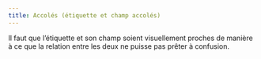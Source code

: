 ```yaml
---
title: Accolés (étiquette et champ accolés)
---
```


Il faut que l’étiquette et son champ soient visuellement proches de manière à
ce que la relation entre les deux ne puisse pas prêter à confusion.
